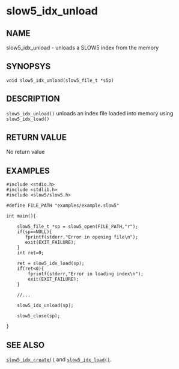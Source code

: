# slow5_idx_unload

## NAME
slow5_idx_unload - unloads a SLOW5 index from the memory

## SYNOPSYS
`void slow5_idx_unload(slow5_file_t *s5p)`

## DESCRIPTION
`slow5_idx_unload()` unloads an index file loaded into memory using `slow5_idx_load()`

## RETURN VALUE
No return value



## EXAMPLES

```
#include <stdio.h>
#include <stdlib.h>
#include <slow5/slow5.h>

#define FILE_PATH "examples/example.slow5"

int main(){

    slow5_file_t *sp = slow5_open(FILE_PATH,"r");
    if(sp==NULL){
       fprintf(stderr,"Error in opening file\n");
       exit(EXIT_FAILURE);
    }
    int ret=0;

    ret = slow5_idx_load(sp);
    if(ret<0){
        fprintf(stderr,"Error in loading index\n");
        exit(EXIT_FAILURE);
    }

    //...

    slow5_idx_unload(sp);

    slow5_close(sp);

}
```

## SEE ALSO

[`slow5_idx_create()`](slow5_idx_create.md) and [`slow5_idx_load()`](slow5_idx_load.md).
